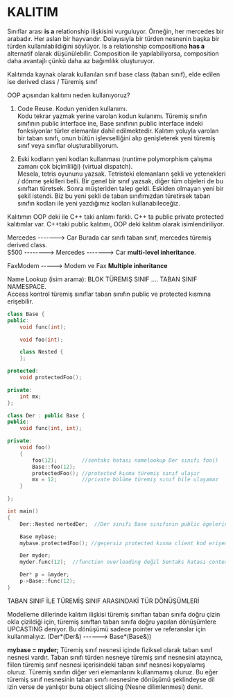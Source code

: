 # KALITIM
Sınıflar arası **is a** relationship ilişkisini vurguluyor. Örneğin, her mercedes bir arabadır. Her aslan bir hayvandır. Dolayısıyla bir türden nesnenin başka bir türden kullanılabildiğini söylüyor. Is a relationship compositiona **has a** alternatif olarak düşünülebilir. Composition ile yapılabiliyorsa, composition daha avantajlı çünkü daha az bağımlılık oluşturuyor. 

Kalıtımda kaynak olarak kullanılan sınıf base class (taban sınıf), elde edilen ise derived class / Türemiş sınıf
  
OOP açısından kalıtımı neden kullanıyoruz?  

1. Code Reuse. Kodun yeniden kullanımı.  
Kodu tekrar yazmak yerine varolan kodun kulanımı. Türemiş sınıfın sınıfının public interface ine, Base sınıfının public interface indeki fonksiyonlar türler elemanlar dahil edilmektedir. Kalıtım yoluyla varolan bir taban sınıfı, onun bütün işlevselliğini alıp genişleterek yeni türemiş sınıf veya sınıflar oluşturabiliyorum.
 
2. Eski kodların yeni kodları kullanması (runtime polymorphism çalışma zamanı çok biçimliliği) (virtual dispatch).  
Mesela, tetris oyununu yazsak. Tetristeki elemanların şekli ve yetenekleri / dönme şekilleri belli. Bir genel bir sınıf yazsak, diğer tüm objeleri de bu sınıftan türetsek. Sonra müşteriden talep geldi. Eskiden olmayan yeni bir şekil istendi. Biz bu yeni şekli de taban sınıfımızdan türetirsek taban sınıfın kodları ile yeni yazdığımız kodları kullanabileceğiz. 

Kalıtımın OOP deki ile C++ taki anlamı farklı. C++ ta public private protected kalıtımlar var. C++taki public kalıtımı, OOP deki kalıtım olarak isimlendiriliyor.  

Mercedes -------> Car Burada car sınıfı taban sınıf, mercedes türemiş derived class.  
S500 --------> Mercedes -------> Car      **multi-level inheritance**.     

FaxModem  ----->  Modem ve Fax    **Multiple inheritance**
          	  
Name Lookup (isim arama): BLOK TÜREMIŞ SINIF .... TABAN SINIF NAMESPACE.  
Access kontrol türemiş sınıflar taban sınıfın public ve protected kısmına erişebilir.  
```cpp
class Base {
public:
    void func(int);

    void foo(int);

    class Nested {
    };

protected:
    void protectedFoo();

private:
    int mx;
};

class Der : public Base {
public:
    void func(int, int);

private:
    void foo()
    {
        foo(12);        //sentaks hatası namelookup Der sınıfı foo()
        Base::foo(12);
        protectedFoo(); //protected kısma türemiş sınıf ulaşır
        mx = 12;        //private bölüme türemiş sınıf bile ulaşamaz
    }

};

int main()
{
    Der::Nested nertedDer;  //Der sınıfı Base sınıfının public ögelerini publicine ekliyor.

    Base mybase;
    mybase.protectedFoo(); //geçersiz protected kısma client kod erişemez

    Der myder;
    myder.func(12);  //function overloading değil Sentaks hatası context control

    Der* p = &myder;
    p->Base::func(12);
}
```

TABAN SINIF İLE TÜREMİŞ SINIF ARASINDAKİ TÜR DÖNÜŞÜMLERİ

Modelleme dillerinde kalıtım ilişkisi türemiş sınıftan taban sınıfa doğru çizin okla çizildiği için, türemiş sınıftan taban sınıfa doğru yapılan dönüşümlere UPCASTING deniyor. Bu dönüşümü sadece pointer ve referanslar için kullanmalıyız. (Der*(Der&)  ------> Base*(Base&))

**mybase = myder;**
Türemiş sınıf nesnesi içinde fiziksel olarak taban sınıf nesnesi vardır. Taban sınıfı türden nesneye türemiş sınıf nesnesini atayınca, fiilen türemiş sınıf nesnesi içerisindeki taban sınıf nesnesi kopyalamış oluruz. Türemiş sınıfın diğer veri elemanlarını kullanmamış oluruz. Bu eğer türemiş sınıf nesnesinin taban sınıfı nesnesine dönüşümü şeklindeyse dil izin verse de yanlıştır buna object slicing (Nesne dilimlenmesi) denir.  


